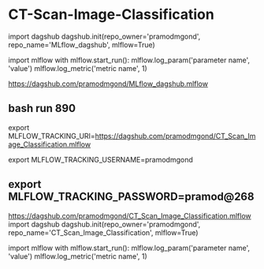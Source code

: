 # CT-Scan-Image-Classification

import dagshub
dagshub.init(repo_owner='pramodmgond', repo_name='MLflow_dagshub', mlflow=True)

import mlflow
with mlflow.start_run():
  mlflow.log_param('parameter name', 'value')
  mlflow.log_metric('metric name', 1)

  https://dagshub.com/pramodmgond/MLflow_dagshub.mlflow

bash run 890
---

export MLFLOW_TRACKING_URI=https://dagshub.com/pramodmgond/CT_Scan_Image_Classification.mlflow

export MLFLOW_TRACKING_USERNAME=pramodmgond 

export MLFLOW_TRACKING_PASSWORD=pramod@268
---

https://dagshub.com/pramodmgond/CT_Scan_Image_Classification.mlflow
import dagshub
dagshub.init(repo_owner='pramodmgond', repo_name='CT_Scan_Image_Classification', mlflow=True)

import mlflow
with mlflow.start_run():
  mlflow.log_param('parameter name', 'value')
  mlflow.log_metric('metric name', 1)

